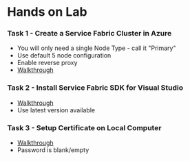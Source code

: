 # Hands on Lab

### Task 1 - Create a Service Fabric Cluster in Azure
   * You will only need a single Node Type - call it "Primary"
   * Use default 5 node configuration
   * Enable reverse proxy
   * [Walkthrough](https://github.com/Microsoft/MCW-Microservices-architecture/blob/master/Hands-on%20lab/Before%20the%20HOL%20-%20Microservices%20architecture.md#task-1-provision-service-fabric-cluster)

### Task 2 - Install Service Fabric SDK for Visual Studio
   * [Walkthrough](https://github.com/Microsoft/MCW-Microservices-architecture/blob/master/Hands-on%20lab/Before%20the%20HOL%20-%20Microservices%20architecture.md#task-5-install-service-fabric-sdk-for-visual-studio)
   * Use latest version available
   
### Task 3 - Setup Certificate on Local Computer
   * [Walkthrough](https://github.com/Microsoft/MCW-Microservices-architecture/blob/master/Hands-on%20lab/Before%20the%20HOL%20-%20Microservices%20architecture.md#task-6-setup-service-fabric-certificate)
   * Password is blank/empty

